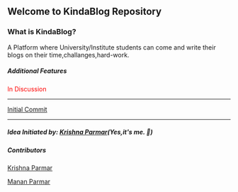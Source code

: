 <h2>Welcome to KindaBlog Repository</h2>
<h3>What is KindaBlog?</h3>
<p> A Platform where University/Institute students can come and write their blogs on their time,challanges,hard-work.</p>
<h5>Additional Features</h5>
<p style="color:red">In Discussion</p>
<hr>
<a href="https://github.com/ParmarKrishna/blog_webapp/tree/master">Initial Commit</a>
<hr>
<h5>Idea Initiated by: <a href="https://github.com/ParmarKrishna">Krishna Parmar</a>(Yes,it's me. 🙂)
<h5>Contributors</h5>
<p><a href="https://github.com/ParmarKrishna">Krishna Parmar</a></p>
<p><a href="https://github.com/mananv1791">Manan Parmar</a></p>

